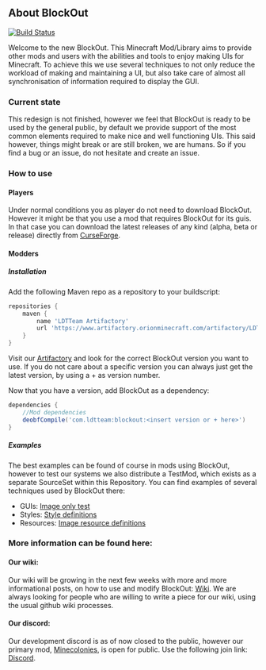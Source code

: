 About BlockOut
--------------
[![Build Status](https://teamcity.minecolonies.com/app/rest/builds/buildType:LetSDevTogether_BlockOut_Alpha_Publish/statusIcon)](http://teamcity.minecolonies.com/)

Welcome to the new BlockOut.
This Minecraft Mod/Library aims to provide other mods and users with the abilities and tools to enjoy making UIs for Minecraft.
To achieve this we use several techniques to not only reduce the workload of making and maintaining a UI, but also take care of almost all synchronisation of information required to display the GUI.

### Current state
This redesign is not finished, however we feel that BlockOut is ready to be used by the general public, by default we provide support of the most common elements required to make nice and well functioning UIs.
This said however, things might break or are still broken, we are humans. So if you find a bug or an issue, do not hesitate and create an issue.

### How to use
#### Players
Under normal conditions you as player do not need to download BlockOut. However it might be that you use a mod that requires BlockOut for its guis.
In that case you can download the latest releases of any kind (alpha, beta or release) directly from [CurseForge](https://minecraft.curseforge.com/projects/blockout).

#### Modders
##### Installation
Add the following Maven repo as a repository to your buildscript:

```groovy
repositories {
    maven {
        name 'LDTTeam Artifactory'
        url 'https://www.artifactory.orionminecraft.com/artifactory/LDTTeam-Modding'
    }
}
```

Visit our [Artifactory](https://artifactory.orionminecraft.com/artifactory/webapp/#/artifacts/browse/tree/General/Libraries/com/ldtteam) and look for the correct BlockOut version you want to use.
If you do not care about a specific version you can always just get the latest version, by using a + as version number.

Now that you have a version, add BlockOut as a dependency:
```groovy
dependencies {
    //Mod dependencies
    deobfCompile('com.ldtteam:blockout:<insert version or + here>')
}
```

##### Examples
The best examples can be found of course in mods using BlockOut, however to test our systems we also distribute a TestMod, which exists as a separate SourceSet within this Repository.
You can find examples of several techniques used by BlockOut there:
 - GUIs: [Image only test](https://github.com/ldtteam/BlockOut/blob/version/1.12/src/testmod/resources/assets/blockout_test/gui/image_only_test.json)
 - Styles: [Style definitions](https://github.com/ldtteam/BlockOut/tree/version/1.12/src/testmod/resources/assets/blockout_test/styles)
 - Resources: [Image resource definitions](https://github.com/ldtteam/BlockOut/tree/version/1.12/src/testmod/resources/assets/blockout_test/styles/test/image)

### More information can be found here:
#### Our wiki:
Our wiki will be growing in the next few weeks with more and more informational posts, on how to use and modify BlockOut: [Wiki](https://github.com/ldtteam/BlockOut/wiki).
We are always looking for people who are willing to write a piece for our wiki, using the usual github wiki processes.
#### Our discord:
Our development discord is as of now closed to the public, however our primary mod, [Minecolonies](https://github.com/ldtteam/minecolonies), is open for public.
Use the following join link: [Discord](https://discord.gg/nAYMNWZ). 